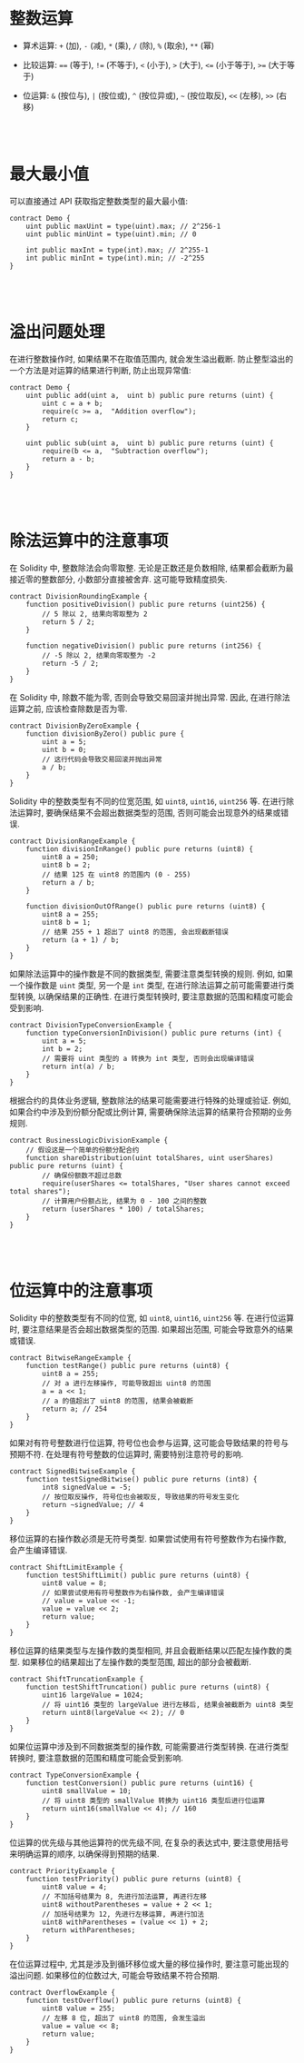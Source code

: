 # 整数运算

-   算术运算: `+` (加), `-` (减), `*` (乘), `/` (除), `%` (取余), `**` (幂)

-   比较运算: `==` (等于), `!=` (不等于), `<` (小于), `>` (大于), `<=` (小于等于), `>=` (大于等于)

-   位运算: `&` (按位与), `|` (按位或), `^` (按位异或), `~` (按位取反), `<<` (左移), `>>` (右移)

<br><br>

# 最大最小值

可以直接通过 API 获取指定整数类型的最大最小值:

```solidity
contract Demo {
    uint public maxUint = type(uint).max; // 2^256-1
    uint public minUint = type(uint).min; // 0

    int public maxInt = type(int).max; // 2^255-1
    int public minInt = type(int).min; // -2^255
}
```

<br><br>

# 溢出问题处理

在进行整数操作时, 如果结果不在取值范围内, 就会发生溢出截断. 防止整型溢出的一个方法是对运算的结果进行判断, 防止出现异常值:

```solidity
contract Demo {
    uint public add(uint a,  uint b) public pure returns (uint) {
        uint c = a + b;
        require(c >= a,  "Addition overflow");
        return c;
    }

    uint public sub(uint a,  uint b) public pure returns (uint) {
        require(b <= a,  "Subtraction overflow");
        return a - b;
    }
}
```

<br><br>

# 除法运算中的注意事项

在 Solidity 中, 整数除法会向零取整. 无论是正数还是负数相除, 结果都会截断为最接近零的整数部分, 小数部分直接被舍弃. 这可能导致精度损失.

```solidity
contract DivisionRoundingExample {
    function positiveDivision() public pure returns (uint256) {
        // 5 除以 2, 结果向零取整为 2
        return 5 / 2;
    }

    function negativeDivision() public pure returns (int256) {
        // -5 除以 2, 结果向零取整为 -2
        return -5 / 2;
    }
}
```

在 Solidity 中, 除数不能为零, 否则会导致交易回滚并抛出异常. 因此, 在进行除法运算之前, 应该检查除数是否为零.

```solidity
contract DivisionByZeroExample {
    function divisionByZero() public pure {
        uint a = 5;
        uint b = 0;
        // 这行代码会导致交易回滚并抛出异常
        a / b;
    }
}
```

Solidity 中的整数类型有不同的位宽范围, 如 `uint8`, `uint16`, `uint256` 等. 在进行除法运算时, 要确保结果不会超出数据类型的范围, 否则可能会出现意外的结果或错误.

```solidity
contract DivisionRangeExample {
    function divisionInRange() public pure returns (uint8) {
        uint8 a = 250;
        uint8 b = 2;
        // 结果 125 在 uint8 的范围内 (0 - 255)
        return a / b;
    }

    function divisionOutOfRange() public pure returns (uint8) {
        uint8 a = 255;
        uint8 b = 1;
        // 结果 255 + 1 超出了 uint8 的范围, 会出现截断错误
        return (a + 1) / b;
    }
}
```

如果除法运算中的操作数是不同的数据类型, 需要注意类型转换的规则. 例如, 如果一个操作数是 `uint` 类型, 另一个是 `int` 类型, 在进行除法运算之前可能需要进行类型转换, 以确保结果的正确性. 在进行类型转换时, 要注意数据的范围和精度可能会受到影响.

```solidity
contract DivisionTypeConversionExample {
    function typeConversionInDivision() public pure returns (int) {
        uint a = 5;
        int b = 2;
        // 需要将 uint 类型的 a 转换为 int 类型, 否则会出现编译错误
        return int(a) / b;
    }
}
```

根据合约的具体业务逻辑, 整数除法的结果可能需要进行特殊的处理或验证. 例如, 如果合约中涉及到份额分配或比例计算, 需要确保除法运算的结果符合预期的业务规则.

```solidity
contract BusinessLogicDivisionExample {
    // 假设这是一个简单的份额分配合约
    function shareDistribution(uint totalShares, uint userShares) public pure returns (uint) {
        // 确保份额数不超过总数
        require(userShares <= totalShares, "User shares cannot exceed total shares");
        // 计算用户份额占比, 结果为 0 - 100 之间的整数
        return (userShares * 100) / totalShares;
    }
}
```

<br><br>

# 位运算中的注意事项

Solidity 中的整数类型有不同的位宽, 如 `uint8`, `uint16`, `uint256` 等. 在进行位运算时, 要注意结果是否会超出数据类型的范围. 如果超出范围, 可能会导致意外的结果或错误.

```solidity
contract BitwiseRangeExample {
    function testRange() public pure returns (uint8) {
        uint8 a = 255;
        // 对 a 进行左移操作, 可能导致超出 uint8 的范围
        a = a << 1;
        // a 的值超出了 uint8 的范围, 结果会被截断
        return a; // 254
    }
}
```

如果对有符号整数进行位运算, 符号位也会参与运算, 这可能会导致结果的符号与预期不符. 在处理有符号整数的位运算时, 需要特别注意符号的影响.

```solidity
contract SignedBitwiseExample {
    function testSignedBitwise() public pure returns (int8) {
        int8 signedValue = -5;
        // 按位取反操作, 符号位也会被取反, 导致结果的符号发生变化
        return ~signedValue; // 4
    }
}
```

移位运算的右操作数必须是无符号类型. 如果尝试使用有符号整数作为右操作数, 会产生编译错误.

```solidity
contract ShiftLimitExample {
    function testShiftLimit() public pure returns (uint8) {
        uint8 value = 8;
        // 如果尝试使用有符号整数作为右操作数, 会产生编译错误
        // value = value << -1;
        value = value << 2;
        return value;
    }
}
```

移位运算的结果类型与左操作数的类型相同, 并且会截断结果以匹配左操作数的类型. 如果移位的结果超出了左操作数的类型范围, 超出的部分会被截断.

```solidity
contract ShiftTruncationExample {
    function testShiftTruncation() public pure returns (uint8) {
        uint16 largeValue = 1024;
        // 将 uint16 类型的 largeValue 进行左移后, 结果会被截断为 uint8 类型
        return uint8(largeValue << 2); // 0
    }
}
```

如果位运算中涉及到不同数据类型的操作数, 可能需要进行类型转换. 在进行类型转换时, 要注意数据的范围和精度可能会受到影响.

```solidity
contract TypeConversionExample {
    function testConversion() public pure returns (uint16) {
        uint8 smallValue = 10;
        // 将 uint8 类型的 smallValue 转换为 uint16 类型后进行位运算
        return uint16(smallValue << 4); // 160
    }
}
```

位运算的优先级与其他运算符的优先级不同, 在复杂的表达式中, 要注意使用括号来明确运算的顺序, 以确保得到预期的结果.

```solidity
contract PriorityExample {
    function testPriority() public pure returns (uint8) {
        uint8 value = 4;
        // 不加括号结果为 8, 先进行加法运算, 再进行左移
        uint8 withoutParentheses = value + 2 << 1;
        // 加括号结果为 12, 先进行左移运算, 再进行加法
        uint8 withParentheses = (value << 1) + 2;
        return withParentheses;
    }
}
```

在位运算过程中, 尤其是涉及到循环移位或大量的移位操作时, 要注意可能出现的溢出问题. 如果移位的位数过大, 可能会导致结果不符合预期.

```solidity
contract OverflowExample {
    function testOverflow() public pure returns (uint8) {
        uint8 value = 255;
        // 左移 8 位, 超出了 uint8 的范围, 会发生溢出
        value = value << 8;
        return value;
    }
}
```

<br><br>
